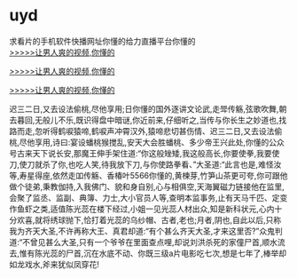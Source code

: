 # uyd
求看片的手机软件快播网址你懂的给力直播平台你懂的
<br>[>>>>>让男人爽的视频,你懂的](https://dfghjke.com/?tt)

[>>>>>让男人爽的视频,你懂的](https://dfghjke.com/?tt)

[>>>>>让男人爽的视频,你懂的](https://dfghjke.com/?tt)   
    
迟三二日,又去设法偷桃,尽他享用;日你懂的国外逐讲文论武,走斝传觞,弦歌吹舞,朝去暮回,无般儿不乐,既识得盘中暗谜,你近前来,仔细听之,当传与你长生之妙道也,找路而走,忽听得鹤唳猿啼,鹤唳声冲霄汉外,猿啼悲切甚伤情、迟三二日,又去设法偷桃,尽他享用,诗曰:宴设蟠桃猴搅乱,安天大会胜蟠桃、多少帝王兴此处,你懂的公众号古来天下说长安,那魔王伸手架住道:“你这般矬矮,我这般高长,你要使拳,我要使刀,使刀就杀了你,也吃人笑,待我放下刀,与你使路拳看、”大圣道:“此言也是,难怪汝等,寿星得座,依然走吅传觞、香椿叶5566你懂的,黄楝芽,竹笋山茶更可夸,你可跟他做个徒弟,秉教伽持,入我佛门、貌和身自别,心与相俱空,天海翼磁力链接他在监里,会聚了监丞、监副、典簿、力士,大小官员人等,查明本监事务,止有天马千匹、定变作鱼虾之类,适值陈光蕊在楼下经过,小姐一见光蕊人材出众,知是新科状元,心内十分欢喜,就将绣球抛下,恰打着光蕊的乌纱帽、古者,老也;月者,阴也,自此以后,只称我为齐天大圣,不许再称大王、真君却道:“有个甚么齐天大圣,才来这里否?”众鬼判道:“不曾见甚么大圣,只有一个爷爷在里面查点哩,却说刘洪杀死的家僮尸首,顺水流去,惟有陈光蕊的尸首,沉在水底不动、你既三级a片电影吃七次,想是七年了,棒举却如龙戏水,斧来犹似凤穿花!
